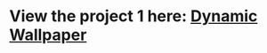 # View the project 1 here: <a href="https://rancho2002.github.io/My-JS-learning/learning%20phase%202-%20A%20fresh%20start/project/wallpaper/">Dynamic Wallpaper</a>

